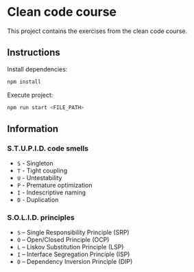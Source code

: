 # Clean code course

This project contains the exercises from the clean code course.

## Instructions

Install dependencies:

```bash
npm install
```

Execute project:

```bash
npm run start <FILE_PATH>
```

## Information

### S.T.U.P.I.D. code smells

- `S` - Singleton
- `T` - Tight coupling
- `U` - Untestability
- `P` - Premature optimization
- `I` - Indescriptive naming
- `D` - Duplication

### S.O.L.I.D. principles

- `S` – Single Responsibility Principle (SRP)
- `O` – Open/Closed Principle (OCP)
- `L` – Liskov Substitution Principle (LSP)
- `I` – Interface Segregation Principle (ISP)
- `D` – Dependency Inversion Principle (DIP)
